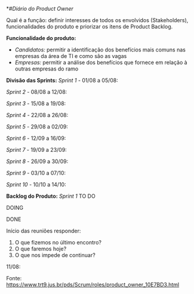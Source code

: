 **#Diário do Product Owner*

Qual é a função: definir interesses de todos os envolvidos (Stakeholders), funcionalidades do produto e priorizar os itens de Product Backlog.

**Funcionalidade do produto:** 
- *Candidatos:* permitir a identificação dos benefícios mais comuns nas empresas da área de TI e como são as vagas
- *Empresas:* permitir a análise dos benefícios que fornece em relação à outras empresas do ramo

**Divisão das Sprints:**
*Sprint 1* - 01/08 a 05/08:

*Sprint 2* - 08/08 a 12/08:

*Sprint 3* - 15/08 a 19/08:

*Sprint 4* - 22/08 a 26/08:

*Sprint 5* - 29/08 a 02/09:

*Sprint 6* - 12/09 a 16/09:

*Sprint 7* - 19/09 a 23/09:

*Sprint 8* - 26/09 a 30/09:

*Sprint 9* - 03/10 a 07/10:

*Sprint 10* - 10/10 a 14/10:


**Backlog do Produto:**
*Sprint 1*
TO DO

DOING

DONE


Início das reuniões responder:
1. O que fizemos no último encontro?
2. O que faremos hoje?
3. O que nos impede de continuar?

11/08:


Fonte: https://www.trt9.jus.br/pds/Scrum/roles/product_owner_10E7BD3.html
